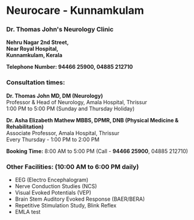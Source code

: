 # Neurocare - Kunnamkulam
### Dr. Thomas John's Neurology Clinic

__Nehru Nagar 2nd Street,__\
__Near Royal Hospital,__\
__Kunnamkulam, Kerala__

__Telephone Number: 94466 25900, 04885 212710__

### Consultation times:
__Dr. Thomas John MD, DM (Neurology)__\
Professor & Head of Neurology, Amala Hospital, Thrissur\
1:00 PM to 5:00 PM (Sunday and Thursday Holiday)

__Dr. Asha Elizabeth Mathew MBBS, DPMR, DNB (Physical Medicine & Rehabilitation)__\
Associate Professor, Amala Hospital, Thrissur\
Every Thursday - 1:00 PM to 2:00 PM

__Booking Time:__ 8:00 AM to 5:00 PM (Call - __94466 25900__, 04885 212710)

### Other Facilities: (10:00 AM to 6:00 PM daily)
- EEG (Electro Encephalogram)
- Nerve Conduction Studies (NCS)
- Visual Evoked Potentials (VEP)
- Brain Stem Auditory Evoked Response (BAER/BERA)
- Repetitive Stimulation Study, Blink Reflex
- EMLA test



